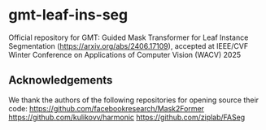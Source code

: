 # gmt-leaf-ins-seg
Official repository for GMT: Guided Mask Transformer for Leaf Instance Segmentation (https://arxiv.org/abs/2406.17109), accepted at IEEE/CVF Winter Conference on Applications of Computer Vision (WACV) 2025

## Acknowledgements
We thank the authors of the following repositories for opening source their code:
https://github.com/facebookresearch/Mask2Former
https://github.com/kulikovv/harmonic
https://github.com/ziplab/FASeg
